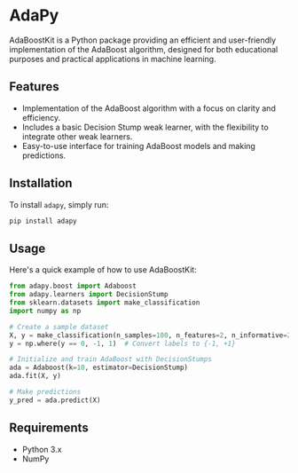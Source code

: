 # AdaPy

AdaBoostKit is a Python package providing an efficient and user-friendly implementation of the AdaBoost algorithm, designed for both educational purposes and practical applications in machine learning.

## Features
- Implementation of the AdaBoost algorithm with a focus on clarity and efficiency.
- Includes a basic Decision Stump weak learner, with the flexibility to integrate other weak learners.
- Easy-to-use interface for training AdaBoost models and making predictions.

## Installation
To install `adapy`, simply run:
```bash
pip install adapy
```

## Usage
Here's a quick example of how to use AdaBoostKit:
```python
from adapy.boost import Adaboost
from adapy.learners import DecisionStump
from sklearn.datasets import make_classification
import numpy as np

# Create a sample dataset
X, y = make_classification(n_samples=100, n_features=2, n_informative=2, n_redundant=0)
y = np.where(y == 0, -1, 1)  # Convert labels to {-1, +1}

# Initialize and train AdaBoost with DecisionStumps
ada = Adaboost(k=10, estimator=DecisionStump)
ada.fit(X, y)

# Make predictions
y_pred = ada.predict(X)
```

## Requirements
- Python 3.x
- NumPy
